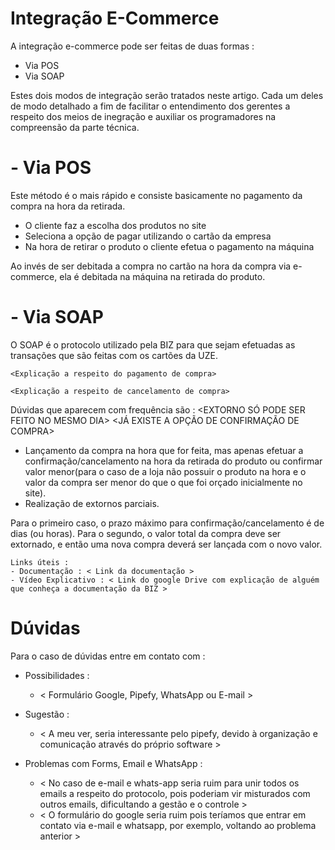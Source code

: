 # Integração E-Commerce

A integração e-commerce pode ser feitas de duas formas : 

- Via POS
- Via SOAP 

Estes dois modos de integração serão tratados neste artigo. Cada um deles de modo detalhado a fim de facilitar o entendimento dos gerentes a respeito dos meios de inegração e auxiliar os programadores na compreensão da parte técnica.

# - Via POS

Este método é o mais rápido e consiste basicamente no pagamento da compra na hora da retirada.

- O cliente faz a escolha dos produtos no site
- Seleciona a opção de pagar utilizando o cartão da empresa
- Na hora de retirar o produto o cliente efetua o pagamento na máquina

Ao invés de ser debitada a compra no cartão na hora da compra via e-commerce, ela é debitada na máquina na retirada do produto.

# - Via SOAP

O SOAP é o protocolo utilizado pela BIZ para que sejam efetuadas as transações que são feitas com os cartões da UZE.
```
<Explicação a respeito do pagamento de compra>

<Explicação a respeito de cancelamento de compra>
```
Dúvidas que aparecem com frequência são : 
<ALTERAR ESTE CAMPO>
    <EXTORNO SÓ PODE SER FEITO NO MESMO DIA>
        <JÁ EXISTE A OPÇÃO DE CONFIRMAÇÃO DE COMPRA>
- Lançamento da compra na hora que for feita, mas apenas efetuar a confirmação/cancelamento na hora da retirada do produto ou confirmar valor menor(para o caso de a loja não possuir o produto na hora e o valor da compra ser menor do que o que foi orçado inicialmente no site).
- Realização de extornos parciais.

Para o primeiro caso, o prazo máximo para confirmação/cancelamento é de <X> dias (ou <X> horas).
Para o segundo, o valor total da compra deve ser extornado, e então uma nova compra deverá ser lançada com o novo valor. 
```
Links úteis : 
- Documentação : < Link da documentação >
- Vídeo Explicativo : < Link do google Drive com explicação de alguém que conheça a documentação da BIZ >
```

# Dúvidas

Para o caso de dúvidas entre em contato com : 
- Possibilidades : 
    - < Formulário Google, Pipefy, WhatsApp ou E-mail >

- Sugestão : 
    - < A meu ver, seria interessante pelo pipefy, devido à organização e comunicação através do próprio software >

- Problemas com Forms, Email e WhatsApp : 
    - < No caso de e-mail e whats-app seria ruim para unir todos os emails a respeito do protocolo, pois poderiam vir misturados com outros emails, dificultando a gestão e o controle >
    - < O formulário do google seria ruim pois teríamos que entrar em contato via e-mail e whatsapp, por exemplo, voltando ao problema anterior >
